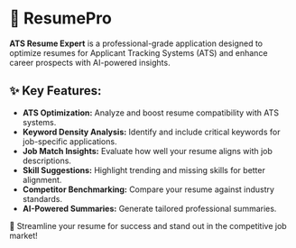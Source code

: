 <h1>📄 ResumePro</h1>

<p><strong>ATS Resume Expert</strong> is a professional-grade application designed to optimize resumes for Applicant Tracking Systems (ATS) and enhance career prospects with AI-powered insights.</p>

<h2>✨ Key Features:</h2>
<ul>
  <li><strong>ATS Optimization:</strong> Analyze and boost resume compatibility with ATS systems.</li>
  <li><strong>Keyword Density Analysis:</strong> Identify and include critical keywords for job-specific applications.</li>
  <li><strong>Job Match Insights:</strong> Evaluate how well your resume aligns with job descriptions.</li>
  <li><strong>Skill Suggestions:</strong> Highlight trending and missing skills for better alignment.</li>
  <li><strong>Competitor Benchmarking:</strong> Compare your resume against industry standards.</li>
  <li><strong>AI-Powered Summaries:</strong> Generate tailored professional summaries.</li>
</ul>

<p>🎯 Streamline your resume for success and stand out in the competitive job market!</p>
